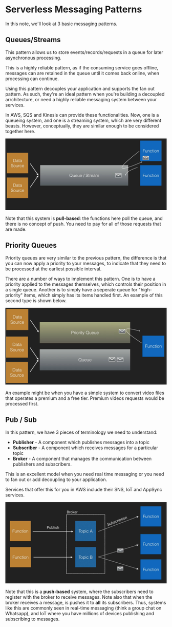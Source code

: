 # Serverless Messaging Patterns

In this note, we'll look at 3 basic messaging patterns.

## Queues/Streams

This pattern allows us to store events/records/requests in a queue for later asynchronous processing.

This is a highly reliable pattern, as if the consuming service goes offline, messages can are retained in the queue until it comes back online, when processing can continue.

Using this pattern decouples your application and supports the fan out pattern. As such, they're an ideal pattern when you're building a decoupled arrchitecture, or need a highly reliable messaging system between your services.

In AWS, SQS and Kinesis can provide these functionalities. Now, one is a queueing system, and one is a streaming system, which are very different beasts. However, conceptually, they are similar enough to be considered together here.

![2bda994a.png](attachments/2bda994a.png)

Note that this system is **pull-based**: the functions here poll the queue, and there is no concept of push. You need to pay for all of those requests that are made.

## Priority Queues

Priority queues are very similar to the previous pattern, the difference is that you can now apply a priority to your messages, to indicate that they need to be processed at the earliest possible interval.

There are a number of ways to implement this pattern. One is to have a priority applied to the messages themselves, which controls their position in a single queue. Another is to simply have a seperate queue for "high-priority" items, which simply has its items handled first. An example of this second type is shown below.

![9fdd5ef1.png](attachments/9fdd5ef1.png)

An example might be when you have a simple system to convert video files that operates a premium and a free tier. Premium videos requests would be processed first.

## Pub / Sub

In this pattern, we have 3 pieces of terminology we need to understand:
* **Publisher** - A component which publishes messages into a topic
* **Subscriber** - A component which receives messages for a particular topic
* **Broker** - A component that manages the communication between publishers and subscribers.

This is an excellent model when you need real time messaging or you need to fan out or add decoupling to your application.

Services that offer this for you in AWS include their SNS, IoT and AppSync services.

![9b4f06db.png](attachments/9b4f06db.png)

Note that this is a **push-based** system, where the subscribers need to register with the broker to receive messages. Note also that when the broker receives a message, is pushes it to **all** its subscribers. Thus, systems like this are commonly seen in real-time messaging (think a group chat on Whatsapp), and IoT where you have millions of devices publishing and subscribing to messages.
